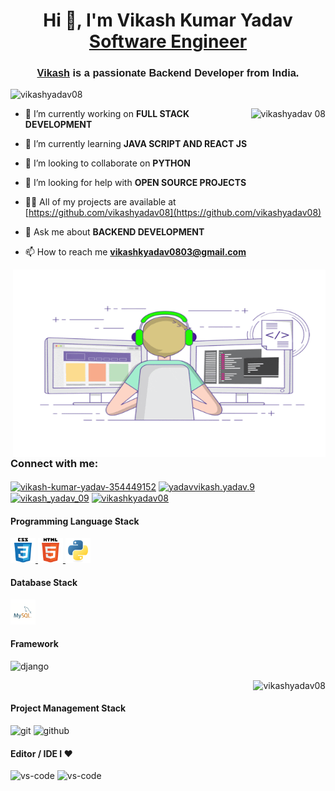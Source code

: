 <h1 align="center">Hi 👋, I'm Vikash Kumar Yadav <a href="https://vikashyadav08.github.io/Vikash.Portfolio/">Software Engineer</a></h1>
<h3 align="center"><font face="Arial"><a href="https://linkedin.com/in/vikash-kumar-yadav-354449152" target="_blank" rel="noreferrer">Vikash</a> is a passionate Backend Developer from India.</font></h3>

<p align="left"> <img src="https://komarev.com/ghpvc/?username=vikashyadav08&label=Profile%20views&color=0e75b6&style=flat" alt="vikashyadav08" /> </p>
<p><img align="right" src="https://github-readme-stats.vercel.app/api/top-langs?username=vikashyadav08&show_icons=true&locale=en&layout=compact" alt="vikashyadav  08" /></p>

- 🔭 I’m currently working on **FULL STACK DEVELOPMENT**

- 🌱 I’m currently learning **JAVA SCRIPT AND REACT JS**

- 👯 I’m looking to collaborate on **PYTHON**

- 🤝 I’m looking for help with **OPEN SOURCE PROJECTS**

- 👨‍💻 All of my projects are available at [https://github.com/vikashyadav08](https://github.com/vikashyadav08)

- 💬 Ask me about **BACKEND DEVELOPMENT**

- 📫 How to reach me **vikashkyadav0803@gmail.com**

<!-- GIF -->
<img align="right" height="300" width="500" src="https://raw.githubusercontent.com/mikonoid/mikonoid/main/images/gifs/coder3.gif" />

<h3 align="left">Connect with me:</h3>
<p align="left">
<a href="https://linkedin.com/in/vikash-kumar-yadav-354449152" target="blank"><img align="center" src="https://raw.githubusercontent.com/rahuldkjain/github-profile-readme-generator/master/src/images/icons/Social/linked-in-alt.svg" alt="vikash-kumar-yadav-354449152" height="30" width="40" /></a>
<a href="https://fb.com/yadavvikash.yadav.9" target="blank"><img align="center" src="https://raw.githubusercontent.com/rahuldkjain/github-profile-readme-generator/master/src/images/icons/Social/facebook.svg" alt="yadavvikash.yadav.9" height="30" width="40" /></a>
<a href="https://instagram.com/vikash_yadav_09" target="blank"><img align="center" src="https://raw.githubusercontent.com/rahuldkjain/github-profile-readme-generator/master/src/images/icons/Social/instagram.svg" alt="vikash_yadav_09" height="30" width="40" /></a>
<a href="https://www.hackerrank.com/vikashkyadav08" target="blank"><img align="center" src="https://raw.githubusercontent.com/rahuldkjain/github-profile-readme-generator/master/src/images/icons/Social/hackerrank.svg" alt="vikashkyadav08" height="30" width="40" /></a>
</p>

#### Programming Language Stack
<p align="left"> <a href="https://www.w3schools.com/css/" target="_blank" rel="noreferrer"> <img src="https://raw.githubusercontent.com/devicons/devicon/master/icons/css3/css3-original-wordmark.svg" alt="css3" width="40" height="40"/> </a> <a href="https://www.djangoproject.com/" target="_blank" rel="noreferrer">  <img src="https://raw.githubusercontent.com/devicons/devicon/master/icons/html5/html5-original-wordmark.svg" alt="html5" width="40" height="40"/> </a> <a href="https://www.mysql.com/" target="_blank" rel="noreferrer">  <img src="https://raw.githubusercontent.com/devicons/devicon/master/icons/python/python-original.svg" alt="python" width="40" height="40"/> </a> </p>

#### Database Stack
<p align="left"><img src="https://raw.githubusercontent.com/github/explore/80688e429a7d4ef2fca1e82350fe8e3517d3494d/topics/mysql/mysql.png" alt="mysql" title="mysql" width="40" height="40"/> </p>

#### Framework
<p align="left"> <img src="https://cdn.worldvectorlogo.com/logos/django.svg" alt="django" title="Django" width="40" height="40"/> </p>
<p>&nbsp;<img align="right" src="https://github-readme-stats.vercel.app/api?username=vikashyadav08&show_icons=true&locale=en" alt="vikashyadav08" /></p>

#### Project Management Stack
<p align="left"><img src="https://www.vectorlogo.zone/logos/git-scm/git-scm-icon.svg" alt="git" title="git" width="40" height="40"/> 
<img src="https://www.vectorlogo.zone/logos/github/github-icon.svg" alt="github" title="github" width="40" height="40"/> </p>

#### Editor / IDE I ♥
<p align="left"> <img src="https://www.vectorlogo.zone/logos/visualstudio_code/visualstudio_code-icon.svg" alt="vs-code" title="vs-code" width="40" height="40"/>
  <img src="https://upload.wikimedia.org/wikipedia/commons/1/1d/PyCharm_Icon.svg" alt="vs-code" title="vs-code" width="40" height="40"/>
</p>
